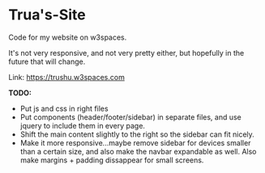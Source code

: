 # Trua's-Site
Code for my website on w3spaces.

It's not very responsive, and not very pretty either, but hopefully in the future that will change.

Link: https://trushu.w3spaces.com



**TODO:**

- Put js and css in right files
- Put components (header/footer/sidebar) in separate files, and use jquery to include them in every page.
- Shift the main content slightly to the right so the sidebar can fit nicely.
- Make it more responsive...maybe remove sidebar for devices smaller than a certain size, and also make the navbar expandable as well. Also make margins + padding dissappear for small screens.




